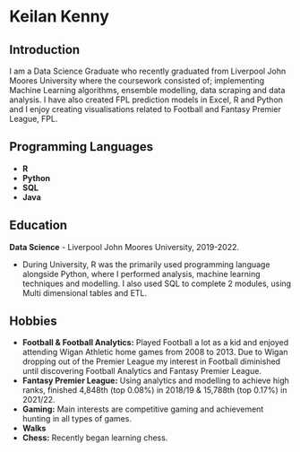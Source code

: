 # Keilan Kenny

## Introduction
I am a Data Science Graduate who recently graduated from Liverpool John Moores University where the coursework consisted of; implementing Machine Learning algorithms, ensemble modelling, data scraping and data analysis. I have also created FPL prediction models in Excel, R and Python and I enjoy creating visualisations related to Football and Fantasy Premier League, FPL.

## Programming Languages
- **R** 
- **Python**
- **SQL**
- **Java**

## Education
**Data Science** - Liverpool John Moores University, 2019-2022.

- During University, R was the primarily used programming language alongside Python, where I performed analysis, machine learning techniques and modelling. I also used SQL to complete 2 modules, using Multi dimensional tables and ETL.

## Hobbies
- **Football & Football Analytics:** Played Football a lot as a kid and enjoyed attending Wigan Athletic home games from 2008 to 2013. Due to Wigan dropping out of the Premier League my interest in Football diminished until discovering Football Analytics and Fantasy Premier League. 
- **Fantasy Premier League:** Using analytics and modelling to achieve high ranks, finished 4,848th (top 0.08%) in 2018/19 & 15,788th (top 0.17%) in 2021/22.
- **Gaming:** Main interests are competitive gaming and achievement hunting in all types of games.
- **Walks**
- **Chess:** Recently began learning chess.
